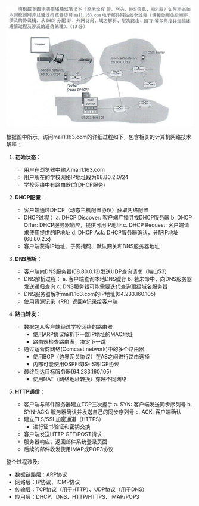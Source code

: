 ![alt text](../images/image-8.png)

根据图中所示，访问mail1.163.com的详细过程如下，包含相关的计算机网络技术解释：

1. **初始状态**：
   - 用户在浏览器中输入mail1.163.com
   - 用户所在的学校网络IP地址段为68.80.2.0/24
   - 学校网络中有路由器(含DHCP服务)

2. **DHCP配置**：
   - 客户端通过DHCP（动态主机配置协议）获取网络配置
   - DHCP过程：
     a. DHCP Discover: 客户端广播寻找DHCP服务器
     b. DHCP Offer: DHCP服务器响应，提供可用IP地址
     c. DHCP Request: 客户端请求使用提供的IP地址
     d. DHCP Ack: DHCP服务器确认，分配IP地址(68.80.2.x)
   - 客户端获得IP地址、子网掩码、默认网关和DNS服务器地址

3. **DNS解析**：
   - 客户端向DNS服务器(68.80.0.13)发送UDP查询请求（端口53）
   - DNS解析过程：
     a. 客户端查询本地DNS缓存
     b. 若未命中，向DNS服务器发送递归查询
     c. DNS服务器可能需要迭代查询顶级域名服务器
   - DNS服务器解析mail1.163.com的IP地址(64.233.160.105)
   - 使用资源记录（RR）返回A记录给客户端

4. **路由转发**：
   - 数据包从客户端经过学校网络的路由器
     - 使用ARP协议解析下一跳IP地址的MAC地址
     - 路由器检查路由表，决定下一跳
   - 通过运营商网络(Comcast network)中的多个路由器
     - 使用BGP（边界网关协议）在AS之间进行路由选择
     - 内部可能使用OSPF或IS-IS等IGP协议
   - 最终到达目标服务器(64.233.160.105)
     - 使用NAT（网络地址转换）穿越不同网络

5. **HTTP通信**：
   - 客户端与邮件服务器建立TCP三次握手
     a. SYN: 客户端发送同步序列号
     b. SYN-ACK: 服务器确认并发送自己的同步序列号
     c. ACK: 客户端确认
   - 建立TLS/SSL加密通道（HTTPS）
     - 进行证书验证和密钥交换
   - 客户端发送HTTP GET/POST请求
   - 服务器响应，返回邮件系统登录页面
   - 后续的邮件收发使用IMAP或POP3协议

整个过程涉及:
- 数据链路层：ARP协议
- 网络层：IP协议、ICMP协议
- 传输层：TCP协议（用于HTTP）、UDP协议（用于DNS）
- 应用层：DHCP、DNS、HTTP/HTTPS、IMAP/POP3



